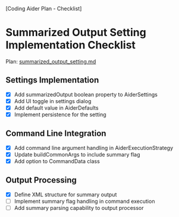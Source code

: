 [Coding Aider Plan - Checklist]

# Summarized Output Setting Implementation Checklist

Plan: [summarized_output_setting.md](summarized_output_setting.md)

## Settings Implementation

- [x] Add summarizedOutput boolean property to AiderSettings
- [x] Add UI toggle in settings dialog
- [x] Add default value in AiderDefaults
- [x] Implement persistence for the setting

## Command Line Integration

- [x] Add command line argument handling in AiderExecutionStrategy
- [x] Update buildCommonArgs to include summary flag
- [x] Add option to CommandData class

## Output Processing

- [x] Define XML structure for summary output
- [ ] Implement summary flag handling in command execution
- [ ] Add summary parsing capability to output processor
